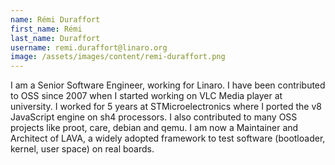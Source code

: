 ```yaml
---
name: Rémi Duraffort
first_name: Rémi
last_name: Duraffort
username: remi.duraffort@linaro.org
image: /assets/images/content/remi-duraffort.png
---
```

I am a Senior Software Engineer, working for Linaro. I have been contributed to OSS since 2007 when I started working on VLC Media player at university. I worked for 5 years at STMicroelectronics where I ported the v8 JavaScript engine on sh4 processors. I also contributed to many OSS projects like proot, care, debian and qemu. I am now a Maintainer and Architect of LAVA, a widely adopted framework to test software (bootloader, kernel, user space) on real boards.